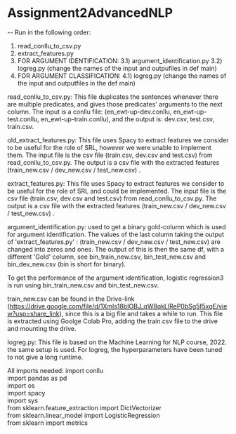 # Assignment2AdvancedNLP
--
Run in the following order:
1) read_conllu_to_csv.py
2) extract_features.py
3) FOR ARGUMENT IDENTIFICATION:
3.1) argument_identification.py
3.2) logreg.py (change the names of the input and outpufiles in def main)
4) FOR ARGUMENT CLASSIFICATION:
4.1) logreg.py (change the names of the input and outputfiles in the def main)

read_conllu_to_csv.py:
This file duplicates the sentences whenever there are multiple predicates, and gives those predicates' arguments to the next column. 
The input is a conllu file: (en_ewt-up-dev.conllu, en_ewt-up-test.conllu, en_ewt-up-train.conllu), and the output is: dev.csv, test.csv, train.csv.   

old_extract_features.py:  This file uses Spacy to extract features we consider to be useful for the role of SRL, however we were unable to implement them. The input file is the csv file (train.csv, dev.csv and test.csv) from read_conllu_to_csv.py. The output is a csv file with the extracted features (train_new.csv / dev_new.csv / test_new.csv) .

extract_features.py: This file uses Spacy to extract features we consider to be useful for the role of SRL and could be implemented. The input file is the csv file (train.csv, dev.csv and test.csv) from read_conllu_to_csv.py. The output is a csv file with the extracted features (train_new.csv / dev_new.csv / test_new.csv) .


argument_identification.py:
used to get a binary gold-column which is used for argument identification. The values of the last column taking the output of 'extract_features.py' : (train_new.csv / dev_new.csv / test_new.csv) are changed into zeros and ones. The output of this is then the same df, with a different 'Gold' column, see bin_train_new.csv, bin_test_new.csv and bin_dev_new.csv (bin is short for binary). 

To get the performance of the argument identification, logistic regression3 is run using bin_train_new.csv and bin_test_new.csv.

train_new.csv can be found in the Drive-link (https://drive.google.com/file/d/1Xmls18bIOBJ_qW8qkLlReP0bSg5f5xqE/view?usp=share_link), since this is a big file and takes a while to run. This file is 
extracted using Goolge Colab Pro, adding the train.csv file to the drive and mounting the drive. 


logreg.py:
This file is based on the Machine Learning for NLP course, 2022. the same setup is used. For logreg, the hyperparameters have been tuned to not give a long runtime. 

All imports needed:
import conllu  
import pandas as pd  
import os  
import spacy  
import sys  
from sklearn.feature_extraction import DictVectorizer  
from sklearn.linear_model import LogisticRegression  
from sklearn import metrics  

